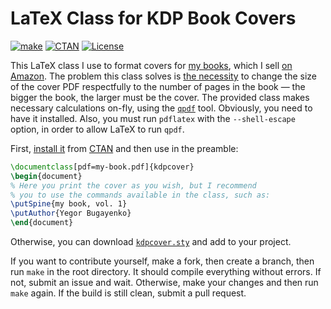 # LaTeX Class for KDP Book Covers

[![make](https://github.com/yegor256/kdpcover/actions/workflows/l3build.yml/badge.svg)](https://github.com/yegor256/kdpcover/actions/workflows/l3build.yml)
[![CTAN](https://img.shields.io/ctan/v/kdpcover)](https://ctan.org/pkg/kdpcover)
[![License](https://img.shields.io/badge/license-MIT-green.svg)](https://github.com/yegor256/kdpcover/blob/master/LICENSE.txt)

This LaTeX class I use to format covers for
[my books](https://www.yegor256.com/books.html),
which I sell [on Amazon](https://www.amazon.com/Yegor-Bugayenko/e/B01AM1QMDK).
The problem this class solves is
[the necessity](https://kdp.amazon.com/en_US/help/topic/G201953020)
to change the size of the cover PDF respectfully
to the number of pages in the book — the bigger
the book, the larger must be the cover. The provided class makes necessary
calculations on-fly, using the [`qpdf`](http://qpdf.sourceforge.net/) tool.
Obviously,
you need to have it installed. Also, you must
run `pdflatex` with the `--shell-escape` option,
in order to allow LaTeX to run `qpdf`.

First,
[install it](https://en.wikibooks.org/wiki/LaTeX/Installing_Extra_Packages)
from [CTAN](https://ctan.org/pkg/kdpcover)
and then use in the preamble:

```tex
\documentclass[pdf=my-book.pdf]{kdpcover}
\begin{document}
% Here you print the cover as you wish, but I recommend
% you to use the commands available in the class, such as:
\putSpine{my book, vol. 1}
\putAuthor{Yegor Bugayenko}
\end{document}
```

Otherwise, you can download
[`kdpcover.sty`](https://yegor256.github.io/kdpcover/kdpcover.sty) and
add to your project.

If you want to contribute yourself, make a fork, then create a branch,
then run `make` in the root directory.
It should compile everything without errors. If not, submit an issue and wait.
Otherwise, make your changes and then run `make` again. If the build is
still clean, submit a pull request.
